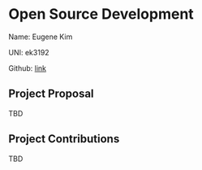 
# Open Source Development

Name: Eugene Kim

UNI: ek3192

Github: [link](https://github.com/e7kim)


## Project Proposal
TBD

## Project Contributions
TBD

